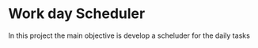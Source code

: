 # Work day Scheduler

In this project the main objective is develop a scheluder for the daily tasks 
